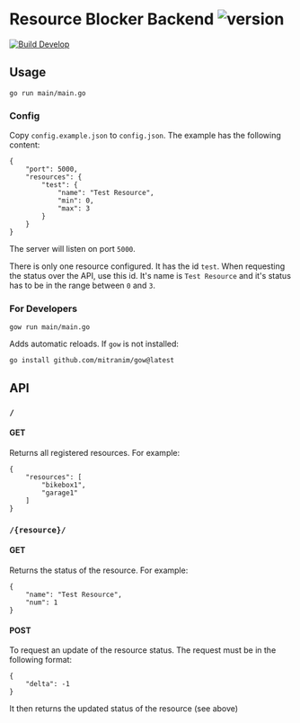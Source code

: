 # Resource Blocker Backend ![version](https://img.shields.io/badge/v0.1.1-blue.svg)

[![Build Develop](https://github.com/cloudsftp/ResourceBlockerBackend/actions/workflows/build.yml/badge.svg)](https://github.com/cloudsftp/ResourceBlockerBackend/actions/workflows/build.yml)

## Usage

```
go run main/main.go
```

### Config

Copy `config.example.json` to `config.json`.
The example has the following content:

```
{
    "port": 5000,
    "resources": {
        "test": {
            "name": "Test Resource",
            "min": 0,
            "max": 3
        }
    }
}
```

The server will listen on port `5000`.

There is only one resource configured.
It has the id `test`.
When requesting the status over the API, use this id.
It's name is `Test Resource` and it's status has to be in the range between `0` and `3`.

### For Developers

```
gow run main/main.go
```

Adds automatic reloads.
If `gow` is not installed:
```
go install github.com/mitranim/gow@latest
```

## API

### `/`

#### GET

Returns all registered resources.
For example:

```
{
    "resources": [
        "bikebox1",
        "garage1"
    ]
}
```

### `/{resource}/`

#### GET

Returns the status of the resource.
For example:

```
{
    "name": "Test Resource",
    "num": 1
}
```

#### POST

To request an update of the resource status.
The request must be in the following format:

```
{
    "delta": -1
}
```

It then returns the updated status of the resource (see above)
